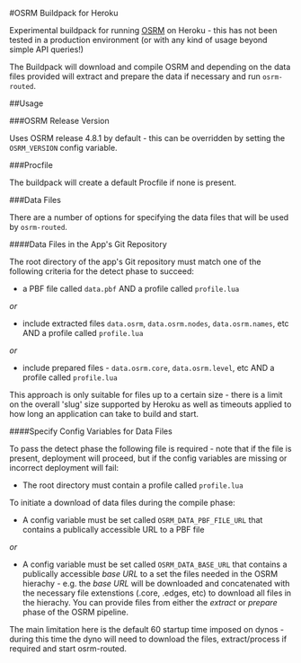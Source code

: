#OSRM Buildpack for Heroku

Experimental buildpack for running [OSRM](http://project-osrm.org) on Heroku - this has not been tested in a production environment (or with any kind of usage beyond simple API queries!)

The Buildpack will download and compile OSRM and depending on the data files provided will extract and prepare the data if necessary and run `osrm-routed`.

##Usage

###OSRM Release Version

Uses OSRM release 4.8.1 by default - this can be overridden by setting the `OSRM_VERSION` config variable.

###Procfile

The buildpack will create a default Procfile if none is present.

###Data Files

There are a number of options for specifying the data files that will be used by `osrm-routed`.

####Data Files in the App's Git Repository

The root directory of the app's Git repository must match one of the following criteria for the detect phase to succeed:

- a PBF file called `data.pbf` AND a profile called `profile.lua`

*or*

- include extracted files `data.osrm`, `data.osrm.nodes`, `data.osrm.names`, etc AND a profile called `profile.lua`

*or* 

- include prepared files - `data.osrm.core`, `data.osrm.level`, etc AND a profile called `profile.lua`

This approach is only suitable for files up to a certain size - there is a limit on the overall 'slug' size supported by Heroku as well as timeouts applied to how long an application can take to build and start.

####Specify Config Variables for Data Files

To pass the detect phase the following file is required - note that if the file is present, deployment will proceed, but if the config variables are missing or incorrect deployment will fail:

- The root directory must contain a profile called `profile.lua`

To initiate a download of data files during the compile phase:

- A config variable must be set called `OSRM_DATA_PBF_FILE_URL` that contains a publically accessible URL to a PBF file

*or*

- A config variable must be set called `OSRM_DATA_BASE_URL` that contains a publically accessible _base URL_ to a set the files needed in the OSRM hierachy - e.g. the _base URL_ will be downloaded and concatenated with the necessary file extenstions (.core, .edges, etc) to download all files in the hierachy. You can provide files from either the _extract_ or _prepare_ phase of the OSRM pipeline.

The main limitation here is the default 60 startup time imposed on dynos - during this time the dyno will need to download the files, extract/process if required and start osrm-routed.